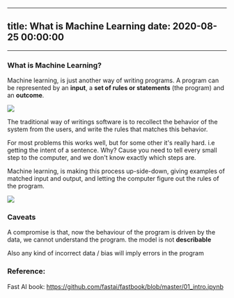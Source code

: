 
---
title: What is Machine Learning
date: 2020-08-25 00:00:00
---
---
### What is Machine Learning?

Machine learning, is just another way of writing programs. A program can  be represented by an **input**, a **set of rules or statements** (the program) and an **outcome**.

![](<../images/Screenshot 2020-08-25 at 09.06.05.png>)

The traditional way of writings software is to recollect the behavior of the system from the users, and write the rules that matches this behavior.

For most problems this works well, but for some other it's really hard. i.e getting the intent of a sentence. Why? Cause you need to tell every small step to the computer, and we don't know exactly which steps are.

Machine learning, is making this process up-side-down, giving examples of matched input and output, and letting the computer figure out the rules of the program.

![](<../images/Screenshot 2020-08-25 at 09.05.51.png>)

### Caveats

A compromise is that, now the behaviour of the program is driven by the data, we cannot understand the program. the model is not **describable**

Also any kind of incorrect data / bias will imply errors in the program

### Reference:

Fast AI book: https://github.com/fastai/fastbook/blob/master/01_intro.ipynb